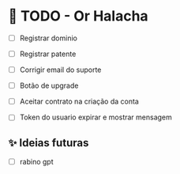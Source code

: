 # 📌 TODO - Or Halacha

- [ ] Registrar dominio
- [ ] Registrar patente
- [ ] Corrigir email do suporte
- [ ] Botão de upgrade
- [ ] Aceitar contrato na criação da conta
- [ ] Token do usuario expirar e mostrar mensagem


## ✨ Ideias futuras

- [ ] rabino gpt